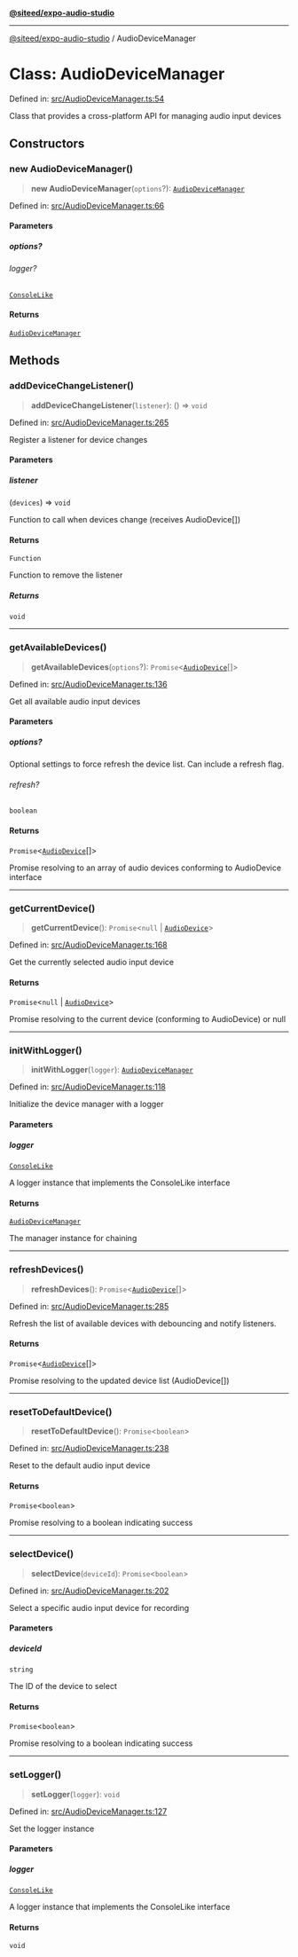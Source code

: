 [**@siteed/expo-audio-studio**](../README.md)

***

[@siteed/expo-audio-studio](../README.md) / AudioDeviceManager

# Class: AudioDeviceManager

Defined in: [src/AudioDeviceManager.ts:54](https://github.com/deeeed/expo-audio-stream/blob/acf23f6c5feaf05159a3376898117bd6525f08bd/packages/expo-audio-studio/src/AudioDeviceManager.ts#L54)

Class that provides a cross-platform API for managing audio input devices

## Constructors

### new AudioDeviceManager()

> **new AudioDeviceManager**(`options`?): [`AudioDeviceManager`](AudioDeviceManager.md)

Defined in: [src/AudioDeviceManager.ts:66](https://github.com/deeeed/expo-audio-stream/blob/acf23f6c5feaf05159a3376898117bd6525f08bd/packages/expo-audio-studio/src/AudioDeviceManager.ts#L66)

#### Parameters

##### options?

###### logger?

[`ConsoleLike`](../type-aliases/ConsoleLike.md)

#### Returns

[`AudioDeviceManager`](AudioDeviceManager.md)

## Methods

### addDeviceChangeListener()

> **addDeviceChangeListener**(`listener`): () => `void`

Defined in: [src/AudioDeviceManager.ts:265](https://github.com/deeeed/expo-audio-stream/blob/acf23f6c5feaf05159a3376898117bd6525f08bd/packages/expo-audio-studio/src/AudioDeviceManager.ts#L265)

Register a listener for device changes

#### Parameters

##### listener

(`devices`) => `void`

Function to call when devices change (receives AudioDevice[])

#### Returns

`Function`

Function to remove the listener

##### Returns

`void`

***

### getAvailableDevices()

> **getAvailableDevices**(`options`?): `Promise`\<[`AudioDevice`](../interfaces/AudioDevice.md)[]\>

Defined in: [src/AudioDeviceManager.ts:136](https://github.com/deeeed/expo-audio-stream/blob/acf23f6c5feaf05159a3376898117bd6525f08bd/packages/expo-audio-studio/src/AudioDeviceManager.ts#L136)

Get all available audio input devices

#### Parameters

##### options?

Optional settings to force refresh the device list. Can include a refresh flag.

###### refresh?

`boolean`

#### Returns

`Promise`\<[`AudioDevice`](../interfaces/AudioDevice.md)[]\>

Promise resolving to an array of audio devices conforming to AudioDevice interface

***

### getCurrentDevice()

> **getCurrentDevice**(): `Promise`\<`null` \| [`AudioDevice`](../interfaces/AudioDevice.md)\>

Defined in: [src/AudioDeviceManager.ts:168](https://github.com/deeeed/expo-audio-stream/blob/acf23f6c5feaf05159a3376898117bd6525f08bd/packages/expo-audio-studio/src/AudioDeviceManager.ts#L168)

Get the currently selected audio input device

#### Returns

`Promise`\<`null` \| [`AudioDevice`](../interfaces/AudioDevice.md)\>

Promise resolving to the current device (conforming to AudioDevice) or null

***

### initWithLogger()

> **initWithLogger**(`logger`): [`AudioDeviceManager`](AudioDeviceManager.md)

Defined in: [src/AudioDeviceManager.ts:118](https://github.com/deeeed/expo-audio-stream/blob/acf23f6c5feaf05159a3376898117bd6525f08bd/packages/expo-audio-studio/src/AudioDeviceManager.ts#L118)

Initialize the device manager with a logger

#### Parameters

##### logger

[`ConsoleLike`](../type-aliases/ConsoleLike.md)

A logger instance that implements the ConsoleLike interface

#### Returns

[`AudioDeviceManager`](AudioDeviceManager.md)

The manager instance for chaining

***

### refreshDevices()

> **refreshDevices**(): `Promise`\<[`AudioDevice`](../interfaces/AudioDevice.md)[]\>

Defined in: [src/AudioDeviceManager.ts:285](https://github.com/deeeed/expo-audio-stream/blob/acf23f6c5feaf05159a3376898117bd6525f08bd/packages/expo-audio-studio/src/AudioDeviceManager.ts#L285)

Refresh the list of available devices with debouncing and notify listeners.

#### Returns

`Promise`\<[`AudioDevice`](../interfaces/AudioDevice.md)[]\>

Promise resolving to the updated device list (AudioDevice[])

***

### resetToDefaultDevice()

> **resetToDefaultDevice**(): `Promise`\<`boolean`\>

Defined in: [src/AudioDeviceManager.ts:238](https://github.com/deeeed/expo-audio-stream/blob/acf23f6c5feaf05159a3376898117bd6525f08bd/packages/expo-audio-studio/src/AudioDeviceManager.ts#L238)

Reset to the default audio input device

#### Returns

`Promise`\<`boolean`\>

Promise resolving to a boolean indicating success

***

### selectDevice()

> **selectDevice**(`deviceId`): `Promise`\<`boolean`\>

Defined in: [src/AudioDeviceManager.ts:202](https://github.com/deeeed/expo-audio-stream/blob/acf23f6c5feaf05159a3376898117bd6525f08bd/packages/expo-audio-studio/src/AudioDeviceManager.ts#L202)

Select a specific audio input device for recording

#### Parameters

##### deviceId

`string`

The ID of the device to select

#### Returns

`Promise`\<`boolean`\>

Promise resolving to a boolean indicating success

***

### setLogger()

> **setLogger**(`logger`): `void`

Defined in: [src/AudioDeviceManager.ts:127](https://github.com/deeeed/expo-audio-stream/blob/acf23f6c5feaf05159a3376898117bd6525f08bd/packages/expo-audio-studio/src/AudioDeviceManager.ts#L127)

Set the logger instance

#### Parameters

##### logger

[`ConsoleLike`](../type-aliases/ConsoleLike.md)

A logger instance that implements the ConsoleLike interface

#### Returns

`void`
